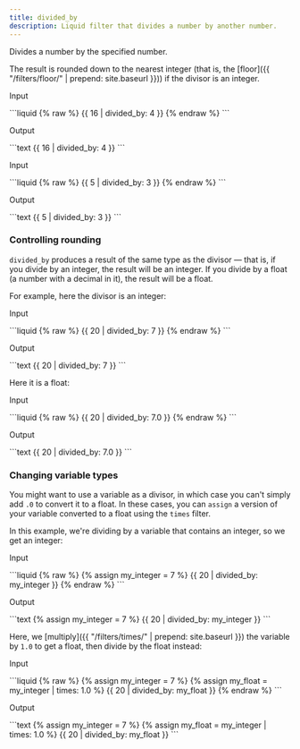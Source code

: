 ```yaml
---
title: divided_by
description: Liquid filter that divides a number by another number.
---
```


Divides a number by the specified number.

The result is rounded down to the nearest integer (that is, the [floor]({{ "/filters/floor/" | prepend: site.baseurl }})) if the divisor is an integer.

<p class="code-label">Input</p>
```liquid
{% raw %}
{{ 16 | divided_by: 4 }}
{% endraw %}
```

<p class="code-label">Output</p>
```text
{{ 16 | divided_by: 4 }}
```

<p class="code-label">Input</p>
```liquid
{% raw %}
{{ 5 | divided_by: 3 }}
{% endraw %}
```

<p class="code-label">Output</p>
```text
{{ 5 | divided_by: 3 }}
```

### Controlling rounding

`divided_by` produces a result of the same type as the divisor — that is, if you divide by an integer, the result will be an integer. If you divide by a float (a number with a decimal in it), the result will be a float.

For example, here the divisor is an integer:

<p class="code-label">Input</p>
```liquid
{% raw %}
{{ 20 | divided_by: 7 }}
{% endraw %}
```

<p class="code-label">Output</p>
```text
{{ 20 | divided_by: 7 }}
```

Here it is a float:

<p class="code-label">Input</p>
```liquid
{% raw %}
{{ 20 | divided_by: 7.0 }}
{% endraw %}
```

<p class="code-label">Output</p>
```text
{{ 20 | divided_by: 7.0 }}
```

### Changing variable types

You might want to use a variable as a divisor, in which case you can't simply add `.0` to convert it to a float. In these cases, you can `assign` a version of your variable converted to a float using the `times` filter.

In this example, we're dividing by a variable that contains an integer, so we get an integer:

<p class="code-label">Input</p>
```liquid
{% raw %}
{% assign my_integer = 7 %}
{{ 20 | divided_by: my_integer }}
{% endraw %}
```

<p class="code-label">Output</p>
```text
{% assign my_integer = 7 %}
{{ 20 | divided_by: my_integer }}
```

Here, we [multiply]({{ "/filters/times/" | prepend: site.baseurl }}) the variable by `1.0` to get a float, then divide by the float instead:

<p class="code-label">Input</p>
```liquid
{% raw %}
{% assign my_integer = 7 %}
{% assign my_float = my_integer | times: 1.0 %}
{{ 20 | divided_by: my_float }}
{% endraw %}
```

<p class="code-label">Output</p>
```text
{% assign my_integer = 7 %}
{% assign my_float = my_integer | times: 1.0 %}
{{ 20 | divided_by: my_float }}
```
